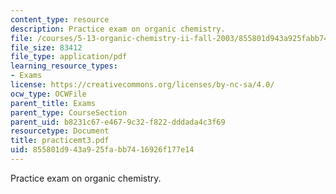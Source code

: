 ```yaml
---
content_type: resource
description: Practice exam on organic chemistry.
file: /courses/5-13-organic-chemistry-ii-fall-2003/855801d943a925fabb7416926f177e14_practicemt3.pdf
file_size: 83412
file_type: application/pdf
learning_resource_types:
- Exams
license: https://creativecommons.org/licenses/by-nc-sa/4.0/
ocw_type: OCWFile
parent_title: Exams
parent_type: CourseSection
parent_uid: b8231c67-e467-9c32-f822-dddada4c3f69
resourcetype: Document
title: practicemt3.pdf
uid: 855801d9-43a9-25fa-bb74-16926f177e14
---
```

Practice exam on organic chemistry.